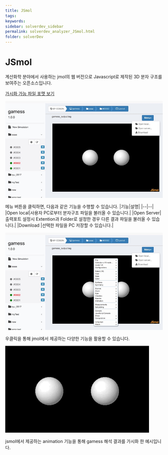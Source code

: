 ```yaml
---
title: JSmol
tags: 
keywords:
sidebar: solverdev_sidebar
permalink: solverdev_analyzer_JSmol.html
folder: solverDev
---
```

# JSmol

계산화학 분야에서 사용하는 jmol의 웹 버전으로 Javascript로 제작된 3D 분자 구조를 보여주는 오픈소스입니다.

[가시화 가능 파일 포맷 보기](https://sourceforge.net/p/jmol/code/HEAD/tree/trunk/Jmol-datafiles/)

![JSmol](/images/solverdev/07/jsmol.jpg)

메뉴 버튼을 클릭하면, 다음과 같은 기능을 수행할 수 있습니다.
|기능|설명|
|--|--|
|Open local|사용자 PC로부터 분자구조 파일을 불러올 수 있습니다.|
|Open Server| 출력포트 설정시 Extention과 Folder로 설정한 경우 다른 결과 파일을 불러올 수 있습니다.|
|Download |선택한 파일을 PC 저장할 수 있습니다.|


![JSmol](/images/solverdev/07/jsmol2.jpg)

우클릭을 통해 jmol에서 제공하는 다양한 기능을 활용할 수 있습니다.

![JSmol](/images/solverdev/07/jsmol_ani.gif)

jsmol에서 제공하는 animation 기능을 통해 gamess 해석 결과를 가시화 한 예시입니다.
